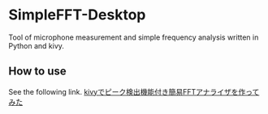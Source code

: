 # SimpleFFT-Desktop
Tool of microphone measurement and simple frequency analysis written in Python and kivy.

## How to use
See the following link.
[kivyでピーク検出機能付き簡易FFTアナライザを作ってみた](https://watlab-blog.com/2023/01/07/kivy-fft/)
